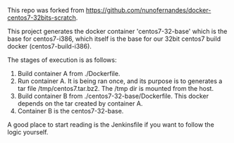 This repo was forked from https://github.com/nunofernandes/docker-centos7-32bits-scratch.

This project generates the docker container 'centos7-32-base' which is the base for centos7-i386, which itself is the base for our 32bit centos7 build docker (centos7-build-i386).

The stages of execution is as follows:
1. Build container A from ./Dockerfile.
2. Run container A. It is being ran once, and its purpose is to generates a tar file /tmp/centos7.tar.bz2. The /tmp dir is mounted from the host.
3. Build container B from ./centos7-32-base/Dockerfile. This docker depends on the tar created by container A.
4. Container B is the centos7-32-base.

A good place to start reading is the Jenkinsfile if you want to follow the logic yourself.

